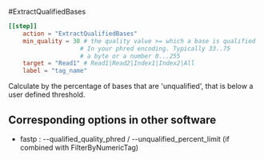 #ExtractQualifiedBases


```toml
[[step]]
    action = "ExtractQualifiedBases"
    min_quality = 30 # the quality value >= which a base is qualified 
                    # In your phred encoding. Typically 33..75
                    # a byte or a number 0...255
    target = "Read1" # Read1|Read2|Index1|Index2|All
    label = "tag_name"
```

Calculate  by the percentage of bases that are 'unqualified',
that is below a user defined threshold.


## Corresponding options in other software #
 - fastp : --qualified_quality_phred / --unqualified_percent_limit (if combined with FilterByNumericTag)

